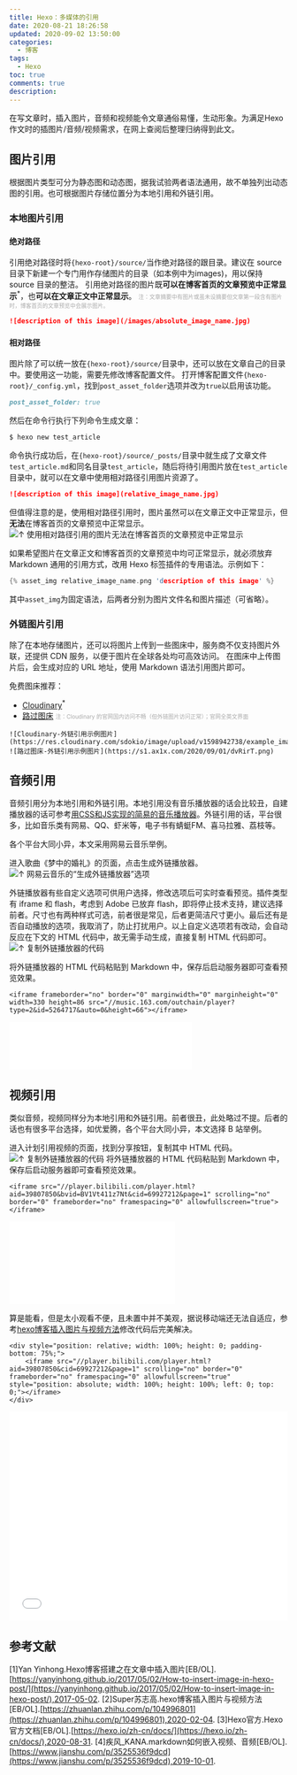 ```yaml
---
title: Hexo：多媒体的引用
date: 2020-08-21 18:26:58
updated: 2020-09-02 13:50:00
categories:
  - 博客
tags:
  - Hexo
toc: true
comments: true
description:
---
```


在写文章时，插入图片，音频和视频能令文章通俗易懂，生动形象。为满足Hexo作文时的插图片/音频/视频需求，在网上查阅后整理归纳得到此文。

<!-- more -->

## 图片引用
根据图片类型可分为静态图和动态图，据我试验两者语法通用，故不单独列出动态图的引用。也可根据图片存储位置分为本地引用和外链引用。

### 本地图片引用
#### 绝对路径
引用绝对路径时将`{hexo-root}/source/`当作绝对路径的跟目录。建议在 source 目录下新建一个专门用作存储图片的目录（如本例中为images)，用以保持 source 目录的整洁。
引用绝对路径的图片既**可以在博客首页的文章预览中正常显示**<sup>*</sup>，也**可以在文章正文中正常显示**。
<font color=#aaaaaa size=1>注：文章摘要中有图片或虽未设摘要但文章第一段含有图片时，博客首页的文章预览中会展示图片。</font>
``` md {hexo-root}/source/images/absolute_image_name.jpg
![description of this image](/images/absolute_image_name.jpg)
```

#### 相对路径
图片除了可以统一放在`{hexo-root}/source/`目录中，还可以放在文章自己的目录中。要使用这一功能，需要先修改博客配置文件。
打开博客配置文件`{hexo-root}/_config.yml`，找到`post_asset_folder`选项并改为`true`以启用该功能。
``` md _config.yml
post_asset_folder: true
```

然后在命令行执行下列命令生成文章：
``` cmd
$ hexo new test_article
```

命令执行成功后，在`{hexo-root}/source/_posts/`目录中就生成了文章文件`test_article.md`和同名目录`test_article`，随后将待引用图片放在`test_article`目录中，就可以在文章中使用相对路径引用图片资源了。
``` md {hexo-root}/source/_posts/test_article/relative_image_name.jpg
![description of this image](relative_image_name.jpg)
```

但值得注意的是，使用相对路径引用时，图片虽然可以在文章正文中正常显示，但**无法**在博客首页的文章预览中正常显示。
![↑ 使用相对路径引用的图片无法在博客首页的文章预览中正常显示](001_image_001.png)

如果希望图片在文章正文和博客首页的文章预览中均可正常显示，就必须放弃 Markdown 通用的引用方式，改用 Hexo 标签插件的专用语法。示例如下：
``` c {hexo-root}/source/_posts/test_article/relative_image_name.png
{% asset_img relative_image_name.png 'description of this image' %}
```
其中`asset_img`为固定语法，后两者分别为图片文件名和图片描述（可省略）。

### 外链图片引用
除了在本地存储图片，还可以将图片上传到一些图床中，服务商不仅支持图片外联，还提供 CDN 服务，以便于图片在全球各处均可高效访问。
在图床中上传图片后，会生成对应的 URL 地址，使用 Markdown 语法引用图片即可。

免费图床推荐：
- [Cloudinary](https://cloudinary.com/)<sup>*</sup>
- [路过图床](https://imgchr.com/)
<font color=#aaaaaa size=1>注：Cloudinary 的官网国内访问不畅（但外链图片访问正常）；官网全英文界面</font>

```
![Cloudinary-外链引用示例图片](https://res.cloudinary.com/sdokio/image/upload/v1598942738/example_image.png)
![路过图床-外链引用示例图片](https://s1.ax1x.com/2020/09/01/dvRirT.png)
```

## 音频引用
音频引用分为本地引用和外链引用。本地引用没有音乐播放器的话会比较丑，自建播放器的话可参考[用CSS和JS实现的简易的音乐播放器](https://blog.hgtweb.com/2019/musicplayer/)。外链引用的话，平台很多，比如音乐类有网易、QQ、虾米等，电子书有蜻蜓FM、喜马拉雅、荔枝等。

各个平台大同小异，本文采用网易云音乐举例。

进入歌曲《梦中的婚礼》的页面，点击生成外链播放器。
![↑ 网易云音乐的“生成外链播放器”选项](002_audio_001.png)

外链播放器有些自定义选项可供用户选择，修改选项后可实时查看预览。插件类型有 iframe 和 flash，考虑到 Adobe 已放弃 flash，即将停止技术支持，建议选择前者。尺寸也有两种样式可选，前者很是常见，后者更简洁尺寸更小。最后还有是否自动播放的选项，我取消了，防止打扰用户。以上自定义选项若有改动，会自动反应在下文的 HTML 代码中，故无需手动生成，直接复制 HTML 代码即可。
![↑ 复制外链播放器的代码](002_audio_002.png)

将外链播放器的 HTML 代码粘贴到 Markdown 中，保存后启动服务器即可查看预览效果。
```
<iframe frameborder="no" border="0" marginwidth="0" marginheight="0" width=330 height=86 src="//music.163.com/outchain/player?type=2&id=5264717&auto=0&height=66"></iframe>
```
<iframe frameborder="no" border="0" marginwidth="0" marginheight="0" width=330 height=86 src="//music.163.com/outchain/player?type=2&id=5264717&auto=0&height=66"></iframe>

## 视频引用
类似音频，视频同样分为本地引用和外链引用。前者很丑，此处略过不提。后者的话也有很多平台选择，如优爱腾，各个平台大同小异，本文选择 B 站举例。

进入计划引用视频的页面，找到分享按钮，复制其中 HTML 代码。
![↑ 复制外链播放器的代码](003_video_001.png)
将外链播放器的 HTML 代码粘贴到 Markdown 中，保存后启动服务器即可查看预览效果。
```
<iframe src="//player.bilibili.com/player.html?aid=39807850&bvid=BV1Vt411z7Nt&cid=69927212&page=1" scrolling="no" border="0" frameborder="no" framespacing="0" allowfullscreen="true"></iframe>
```
<iframe src="//player.bilibili.com/player.html?aid=39807850&bvid=BV1Vt411z7Nt&cid=69927212&page=1" scrolling="no" border="0" frameborder="no" framespacing="0" allowfullscreen="true"></iframe>

算是能看，但是太小观看不便，且未置中并不美观，据说移动端还无法自适应，参考[hexo博客插入图片与视频方法](https://zhuanlan.zhihu.com/p/104996801)修改代码后完美解决。
``` x 在移动端也可自适应的视频引用方式
<div style="position: relative; width: 100%; height: 0; padding-bottom: 75%;">
    <iframe src="//player.bilibili.com/player.html?aid=39807850&cid=69927212&page=1" scrolling="no" border="0" frameborder="no" framespacing="0" allowfullscreen="true" style="position: absolute; width: 100%; height: 100%; left: 0; top: 0;"></iframe>
</div>
```
<div style="position: relative; width: 100%; height: 0; padding-bottom: 75%;">
    <iframe src="//player.bilibili.com/player.html?aid=39807850&cid=69927212&page=1" scrolling="no" border="0" frameborder="no" framespacing="0" allowfullscreen="true" style="position: absolute; width: 100%; height: 100%; left: 0; top: 0;"></iframe>
</div>

## 参考文献
[1]Yan Yinhong.Hexo博客搭建之在文章中插入图片[EB/OL].[https://yanyinhong.github.io/2017/05/02/How-to-insert-image-in-hexo-post/](https://yanyinhong.github.io/2017/05/02/How-to-insert-image-in-hexo-post/),2017-05-02.
[2]Super苏志高.hexo博客插入图片与视频方法[EB/OL].[https://zhuanlan.zhihu.com/p/104996801](https://zhuanlan.zhihu.com/p/104996801),2020-02-04.
[3]Hexo官方.Hexo官方文档[EB/OL].[https://hexo.io/zh-cn/docs/](https://hexo.io/zh-cn/docs/),2020-08-31.
[4]疾风_KANA.markdown如何嵌入视频、音频[EB/OL].[https://www.jianshu.com/p/3525536f9dcd](https://www.jianshu.com/p/3525536f9dcd),2019-10-01.
